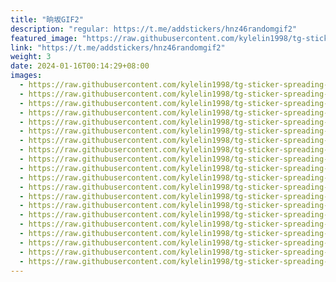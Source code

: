 ```yaml
---
title: "晌坂GIF2"
description: "regular: https://t.me/addstickers/hnz46randomgif2"
featured_image: "https://raw.githubusercontent.com/kylelin1998/tg-sticker-spreading-worldwide-images/main/img/baf569ed-f5ec-4d5d-a5f9-3061f5420129.jpg"
link: "https://t.me/addstickers/hnz46randomgif2"
weight: 3
date: 2024-01-16T00:14:29+08:00
images:
  - https://raw.githubusercontent.com/kylelin1998/tg-sticker-spreading-worldwide-images/main/img/baf569ed-f5ec-4d5d-a5f9-3061f5420129.jpg
  - https://raw.githubusercontent.com/kylelin1998/tg-sticker-spreading-worldwide-images/main/img/5e2c43dc-a6e3-49bd-83a1-bb93cdef07d4.jpg
  - https://raw.githubusercontent.com/kylelin1998/tg-sticker-spreading-worldwide-images/main/img/14549d0d-e8ff-4a2d-b745-03d7cab19ead.jpg
  - https://raw.githubusercontent.com/kylelin1998/tg-sticker-spreading-worldwide-images/main/img/0180691c-6026-4863-bff3-71f27770bcbf.jpg
  - https://raw.githubusercontent.com/kylelin1998/tg-sticker-spreading-worldwide-images/main/img/bb99739e-2e7f-4ecf-9bc5-6ab636be5450.jpg
  - https://raw.githubusercontent.com/kylelin1998/tg-sticker-spreading-worldwide-images/main/img/d70f617d-5353-45da-a3da-24eba166a949.jpg
  - https://raw.githubusercontent.com/kylelin1998/tg-sticker-spreading-worldwide-images/main/img/25225169-979a-474e-843c-56cd82134919.jpg
  - https://raw.githubusercontent.com/kylelin1998/tg-sticker-spreading-worldwide-images/main/img/8a006b19-4b64-4c54-b4ef-8f945d1e5506.jpg
  - https://raw.githubusercontent.com/kylelin1998/tg-sticker-spreading-worldwide-images/main/img/8fb2c9e0-e533-4b4b-b1b0-6a97b6cfcff5.jpg
  - https://raw.githubusercontent.com/kylelin1998/tg-sticker-spreading-worldwide-images/main/img/8a9e9654-1ae1-4b3f-93f8-ac58140b99dc.jpg
  - https://raw.githubusercontent.com/kylelin1998/tg-sticker-spreading-worldwide-images/main/img/d0c56762-2f47-4ffe-b54f-b3a9e45d95de.jpg
  - https://raw.githubusercontent.com/kylelin1998/tg-sticker-spreading-worldwide-images/main/img/01d44dca-7562-4414-a29e-803703096df5.jpg
  - https://raw.githubusercontent.com/kylelin1998/tg-sticker-spreading-worldwide-images/main/img/d73a3da8-6caa-4122-ab4c-f30fa584536f.jpg
  - https://raw.githubusercontent.com/kylelin1998/tg-sticker-spreading-worldwide-images/main/img/b0c90dda-797a-40f1-abc4-de8e85544296.jpg
  - https://raw.githubusercontent.com/kylelin1998/tg-sticker-spreading-worldwide-images/main/img/b93088d7-8582-4c95-9a02-b9be121757ab.jpg
  - https://raw.githubusercontent.com/kylelin1998/tg-sticker-spreading-worldwide-images/main/img/70e5bc90-ad17-40a4-bb9e-7c6f08fdb7ce.jpg
  - https://raw.githubusercontent.com/kylelin1998/tg-sticker-spreading-worldwide-images/main/img/d5b1718c-417a-4037-800c-5da10a5a050c.jpg
  - https://raw.githubusercontent.com/kylelin1998/tg-sticker-spreading-worldwide-images/main/img/a9d56111-11a4-45d6-aa4a-b8b8adb1ae6c.jpg
  - https://raw.githubusercontent.com/kylelin1998/tg-sticker-spreading-worldwide-images/main/img/860bb8a6-48bf-4161-8edd-5212f4702bd0.jpg
  - https://raw.githubusercontent.com/kylelin1998/tg-sticker-spreading-worldwide-images/main/img/82d2b34f-918a-496b-8ea1-20ed8233d7f6.jpg
---
```

